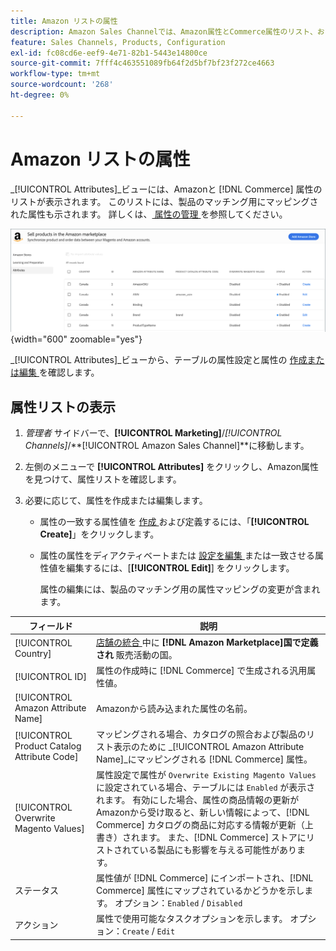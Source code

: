 ```yaml
---
title: Amazon リストの属性
description: Amazon Sales Channelでは、Amazon属性とCommerce属性のリスト、および商品のマッチング用のマッピング方法をモニタリングする「[!UICONTROL Attributes]」タブが用意されています。
feature: Sales Channels, Products, Configuration
exl-id: fc08cd6e-eef9-4e71-82b1-5443e14800ce
source-git-commit: 7fff4c463551089fb64f2d5bf7bf23f272ce4663
workflow-type: tm+mt
source-wordcount: '268'
ht-degree: 0%

---
```


# Amazon リストの属性

_[!UICONTROL Attributes]_ビューには、Amazonと [!DNL Commerce] 属性のリストが表示されます。 このリストには、製品のマッチング用にマッピングされた属性も示されます。 詳しくは、[ 属性の管理 ](./managing-attributes.md) を参照してください。

![ 属性ビュー ](assets/amazon-attributes-view.png){width="600" zoomable="yes"}

_[!UICONTROL Attributes]_ビューから、テーブルの属性設定と属性の [ 作成または編集 ](./creating-attributes.md) を確認します。

## 属性リストの表示

1. _管理者_ サイドバーで、**[!UICONTROL Marketing]**/_[!UICONTROL Channels]_/**[!UICONTROL Amazon Sales Channel]**に移動します。

1. 左側のメニューで **[!UICONTROL Attributes]** をクリックし、Amazon属性を見つけて、属性リストを確認します。

1. 必要に応じて、属性を作成または編集します。

   - 属性の一致する属性値を [ 作成 ](./creating-attributes.md#create-an-attribute) および定義するには、「**[!UICONTROL Create]**」をクリックします。

   - 属性の属性をディアクティベートまたは [ 設定を編集 ](./creating-attributes.md#edit-an-attribute) または一致させる属性値を編集するには、[**[!UICONTROL Edit]**] をクリックします。

     属性の編集には、製品のマッチング用の属性マッピングの変更が含まれます。

| フィールド | 説明 |
|---------------------------------------------|---------------------------------------------------------------------------------------------------------------------------------------------------------------------------------------------------------------------------------------------------------------------------------------------------------------------------------------------------------------------------------------------------------------------|
| [!UICONTROL Country] | [ 店舗の統合 ](./store-integration.md) 中に **[!DNL Amazon Marketplace]国で定義され** 販売活動の国。 |
| [!UICONTROL ID] | 属性の作成時に [!DNL Commerce] で生成される汎用属性値。 |
| [!UICONTROL Amazon Attribute Name] | Amazonから読み込まれた属性の名前。 |
| [!UICONTROL Product Catalog Attribute Code] | マッピングされる場合、カタログの照合および製品のリスト表示のために _[!UICONTROL Amazon Attribute Name]_にマッピングされる [!DNL Commerce] 属性。 |
| [!UICONTROL Overwrite Magento Values] | 属性設定で属性が `Overwrite Existing Magento Values` に設定されている場合、テーブルには `Enabled` が表示されます。 有効にした場合、属性の商品情報の更新がAmazonから受け取ると、新しい情報によって、[!DNL Commerce] カタログの商品に対応する情報が更新（上書き）されます。 また、[!DNL Commerce] ストアにリストされている製品にも影響を与える可能性があります。 |
| ステータス | 属性値が [!DNL Commerce] にインポートされ、[!DNL Commerce] 属性にマップされているかどうかを示します。 オプション：`Enabled` / `Disabled` |
| アクション | 属性で使用可能なタスクオプションを示します。 オプション：`Create` / `Edit` |
